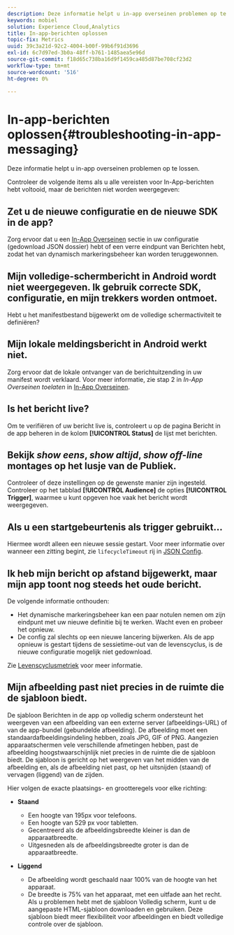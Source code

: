 ```yaml
---
description: Deze informatie helpt u in-app overseinen problemen op te lossen.
keywords: mobiel
solution: Experience Cloud,Analytics
title: In-app-berichten oplossen
topic-fix: Metrics
uuid: 39c3a21d-92c2-4004-b00f-99b6f91d3696
exl-id: 6c7d97ed-3b0a-48ff-b761-1485aea5e96d
source-git-commit: f18d65c738ba16d9f1459ca485d87be708cf23d2
workflow-type: tm+mt
source-wordcount: '516'
ht-degree: 0%

---
```


# In-app-berichten oplossen{#troubleshooting-in-app-messaging}

Deze informatie helpt u in-app overseinen problemen op te lossen.

Controleer de volgende items als u alle vereisten voor In-App-berichten hebt voltooid, maar de berichten niet worden weergegeven:

## Zet u de nieuwe configuratie en de nieuwe SDK in de app?

Zorg ervoor dat u een [In-App Overseinen](/help/android/messaging-main/messaging/messaging.md) sectie in uw configuratie (gedownload JSON dossier) hebt of een verre eindpunt van Berichten hebt, zodat het van dynamisch markeringsbeheer kan worden teruggewonnen.

## Mijn volledige-schermbericht in Android wordt niet weergegeven. Ik gebruik correcte SDK, configuratie, en mijn trekkers worden ontmoet.

Hebt u het manifestbestand bijgewerkt om de volledige schermactiviteit te definiëren?

## Mijn lokale meldingsbericht in Android werkt niet.

Zorg ervoor dat de lokale ontvanger van de berichtuitzending in uw manifest wordt verklaard. Voor meer informatie, zie stap 2 in *In-App Overseinen toelaten* in [In-App Overseinen](/help/android/messaging-main/messaging/messaging.md).

## Is het bericht live?

Om te verifiëren of uw bericht live is, controleert u op de pagina Bericht in de app beheren in de kolom **[!UICONTROL Status]** de lijst met berichten.

## Bekijk *show eens*, *show altijd*, *show off-line* montages op het lusje van de Publiek.

Controleer of deze instellingen op de gewenste manier zijn ingesteld. Controleer op het tabblad **[!UICONTROL Audience]** de opties **[!UICONTROL Trigger]**, waarmee u kunt opgeven hoe vaak het bericht wordt weergegeven.

## Als u een startgebeurtenis als trigger gebruikt...

Hiermee wordt alleen een nieuwe sessie gestart. Voor meer informatie over wanneer een zitting begint, zie `lifecycleTimeout` rij in [JSON Config](/help/android/configuration/json-config/json-config.md).

## Ik heb mijn bericht op afstand bijgewerkt, maar mijn app toont nog steeds het oude bericht.

De volgende informatie onthouden:

* Het dynamische markeringsbeheer kan een paar notulen nemen om zijn eindpunt met uw nieuwe definitie bij te werken. Wacht even en probeer het opnieuw.
* De config zal slechts op een nieuwe lancering bijwerken. Als de app opnieuw is gestart tijdens de sessietime-out van de levenscyclus, is de nieuwe configuratie mogelijk niet gedownload.

Zie [Levenscyclusmetriek](/help/android/metrics.md) voor meer informatie.

## Mijn afbeelding past niet precies in de ruimte die de sjabloon biedt.

De sjabloon Berichten in de app op volledig scherm ondersteunt het weergeven van een afbeelding van een externe server (afbeeldings-URL) of van de app-bundel (gebundelde afbeelding). De afbeelding moet een standaardafbeeldingsindeling hebben, zoals JPG, GIF of PNG. Aangezien apparaatschermen vele verschillende afmetingen hebben, past de afbeelding hoogstwaarschijnlijk niet precies in de ruimte die de sjabloon biedt. De sjabloon is gericht op het weergeven van het midden van de afbeelding en, als de afbeelding niet past, op het uitsnijden (staand) of vervagen (liggend) van de zijden.

Hier volgen de exacte plaatsings- en grootteregels voor elke richting:

* **Staand**
   * Een hoogte van 195px voor telefoons.
   * Een hoogte van 529 px voor tabletten.
   * Gecentreerd als de afbeeldingsbreedte kleiner is dan de apparaatbreedte.
   * Uitgesneden als de afbeeldingsbreedte groter is dan de apparaatbreedte.

* **Liggend**
   * De afbeelding wordt geschaald naar 100% van de hoogte van het apparaat.
   * De breedte is 75% van het apparaat, met een uitfade aan het recht.
   Als u problemen hebt met de sjabloon Volledig scherm, kunt u de aangepaste HTML-sjabloon downloaden en gebruiken. Deze sjabloon biedt meer flexibiliteit voor afbeeldingen en biedt volledige controle over de sjabloon.
